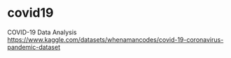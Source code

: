 # covid19
COVID-19 Data Analysis
https://www.kaggle.com/datasets/whenamancodes/covid-19-coronavirus-pandemic-dataset
